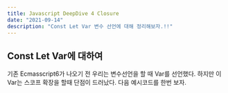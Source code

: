 ```yaml
---
title: Javascript DeepDive 4 Closure
date: "2021-09-14"
description: "Const Let Var 변수 선언에 대해 정리해보자.!!"
---
```


## Const Let Var에 대하여

기존 Ecmasscript6가 나오기 전 우리는 변수선언을 할 때 Var를 선언했다.
하지만 이 Var는 스코프 확장을 할때 단점이 드러났다.
다음 예시코드를 한번 보자.
